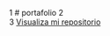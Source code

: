 1  # portafolio
2  
3  <a href="https://ancamiloo.github.io/Sprint_01_Construye_un_encriptador_de_texto_js/">Visualiza mi repositorio</a>
